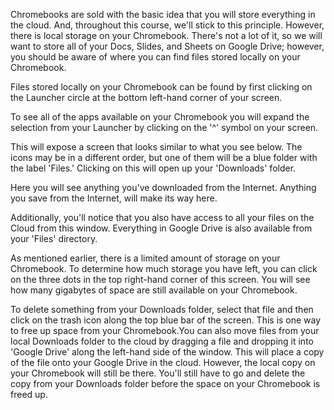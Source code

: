 Chromebooks are sold with the basic idea that you will store everything in the cloud. And, throughout this course, we'll stick to this principle. However, there is local storage on your Chromebook. There's not a lot of it, so we will want to store all of your Docs, Slides, and Sheets on Google Drive; however, you should be aware of where you can find files stored locally on your Chromebook.

Files stored locally on your Chromebook can be found by first clicking on the Launcher circle at the bottom left-hand corner of your screen. 

To see all of the apps available on your Chromebook you will expand the selection from your Launcher by clicking on the '^' symbol on your screen. 

This will expose a screen that looks similar to what you see below. The icons may be in a different order, but one of them will be a blue folder with the label 'Files.' Clicking on this will open up your 'Downloads' folder. 

Here you will see anything you've downloaded from the Internet. Anything you save from the Internet, will make its way here.

Additionally, you'll notice that you also have access to all your files on the Cloud from this window. Everything in Google Drive is also available from your 'Files' directory. 

As mentioned earlier, there is a limited amount of storage on your Chromebook. To determine how much storage you have left, you can click on the three dots in the top right-hand corner of this screen. You will see how many gigabytes of space are still available on your Chromebook. 

To delete something from your Downloads folder, select that file and then click on the trash icon along the top blue bar of the screen. This is one way to free up space from your Chromebook.You can also move files from your local Downloads folder to the cloud by dragging a file and dropping it into 'Google Drive' along the left-hand side of the window. This will place a copy of the file onto your Google Drive in the cloud. However, the local copy on your Chromebook will still be there. You'll still have to go and delete the copy from your Downloads folder before the space on your Chromebook is freed up.